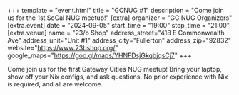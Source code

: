 +++
template = "event.html"
title = "GCNUG #1"
description = "Come join us for the 1st SoCal NUG meetup!"
[extra]
organizer = "GC NUG Organizers"
[extra.event]
date = "2024-09-05"
start_time = "19:00"
stop_time = "21:00"
[extra.venue]
name = "23/b Shop"
address_street="418 E Commonwealth Ave"
address_unit="Unit #1"
address_city="Fullerton"
address_zip="92832"
website="https://www.23bshop.org/"
google_maps="https://goo.gl/maps/YHNFDsjGkqbjqsCj7"
+++

Come join us for the first Gateway Cities NUG meetup! Bring your laptop, show off your Nix configs, and ask questions.
No prior experience with Nix is required, and all are welcome.

